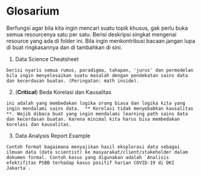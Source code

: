 # Glosarium
Berfungsi agar bila kita ingin mencari suatu topik khusus, gak perlu buka semua resourcenya satu per satu. Berisi deskripsi singkat mengenai resource yang ada di folder ini. Bila ingin menkontribusi bacaan jangan lupa di buat ringkasannya dan di tambahkan di sini.

1) Data Science Cheatsheet
```
berisi nyaris semua rumus, paradigma, tahapan, 'jurus' dan permodelan bila ingin menyelesaikan suatu masalah dengan pendekatan sains data dan kecerdasan buatan. (Peringatan: math inside).
```
2) (**Critical**) Beda Korelasi dan Kausalitas
```
ini adalah yang membedakan logika orang biasa dan logika kita yang ingin mendalami sains data.  ** Korelasi tidak menyebabkan kausalitas **. Wajib dibaca buat yang ingin mendalami learning path sains data dan kecerdasan buatan. Karena minimal kita harus bisa membedakan korelasi dan kausalitas.
```
3) Data Analysis Report Example
```
Contoh format bagaimana menyajikan hasil eksplorasi data sebagai ilmuan data (data scientist) ke masyarakat/client/stakeholder dalam dokumen formal. Contoh kasus yang digunakan adalah `Analisis efektifitas PSBB terhadap kasus positif harian COVID-19 di DKI Jakarta`.
```

